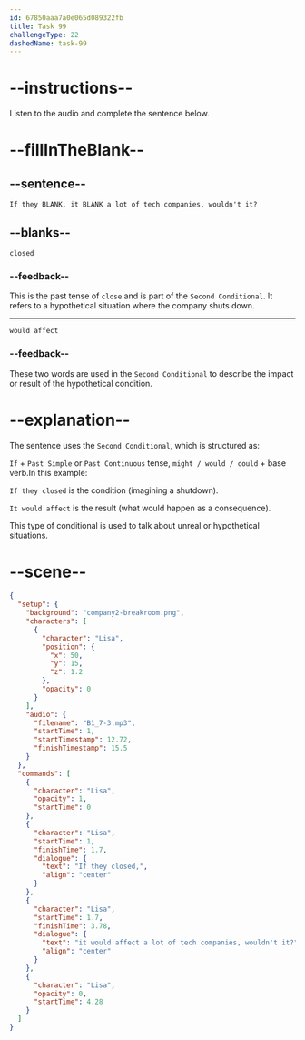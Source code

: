 ```yaml
---
id: 67850aaa7a0e065d089322fb
title: Task 99
challengeType: 22
dashedName: task-99
---
```


<!-- (Audio) Lisa: If they closed, it would affect a lot of tech companies, wouldn't it? -->

# --instructions--

Listen to the audio and complete the sentence below.

# --fillInTheBlank--

## --sentence--

`If they BLANK, it BLANK a lot of tech companies, wouldn't it?`

## --blanks--

`closed`

### --feedback--

This is the past tense of `close` and is part of the `Second Conditional`. It refers to a hypothetical situation where the company shuts down.

---

`would affect`

### --feedback--

These two words are used in the `Second Conditional` to describe the impact or result of the hypothetical condition.

# --explanation--

The sentence uses the `Second Conditional`, which is structured as:

`If` + `Past Simple` or `Past Continuous` tense, `might / would / could` + base verb.In this example:

`If they closed` is the condition (imagining a shutdown).

`It would affect` is the result (what would happen as a consequence).

This type of conditional is used to talk about unreal or hypothetical situations.

# --scene--

```json
{
  "setup": {
    "background": "company2-breakroom.png",
    "characters": [
      {
        "character": "Lisa",
        "position": {
          "x": 50,
          "y": 15,
          "z": 1.2
        },
        "opacity": 0
      }
    ],
    "audio": {
      "filename": "B1_7-3.mp3",
      "startTime": 1,
      "startTimestamp": 12.72,
      "finishTimestamp": 15.5
    }
  },
  "commands": [
    {
      "character": "Lisa",
      "opacity": 1,
      "startTime": 0
    },
    {
      "character": "Lisa",
      "startTime": 1,
      "finishTime": 1.7,
      "dialogue": {
        "text": "If they closed,",
        "align": "center"
      }
    },
    {
      "character": "Lisa",
      "startTime": 1.7,
      "finishTime": 3.78,
      "dialogue": {
        "text": "it would affect a lot of tech companies, wouldn't it?",
        "align": "center"
      }
    },
    {
      "character": "Lisa",
      "opacity": 0,
      "startTime": 4.28
    }
  ]
}
```
